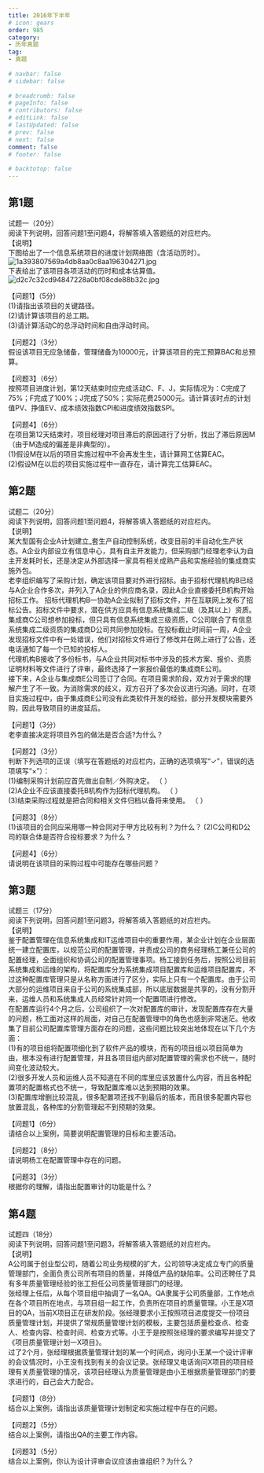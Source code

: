 ```yaml
---  
title: 2016年下半年  
# icon: gears  
order: 985  
category:  
- 历年真题  
tag:  
- 真题  
  
# navbar: false  
# sidebar: false  
  
# breadcrumb: false  
# pageInfo: false  
# contributors: false  
# editLink: false  
# lastUpdated: false  
# prev: false  
# next: false  
comment: false  
# footer: false  
  
# backtotop: false  
---  
```

## 第1题 ##

试题一（20分）  
阅读下列说明，回答问题1至问题4，将解答填入答题纸的对应栏内。  
【说明】  
下图给出了一个信息系统项目的进度计划网络图（含活动历时）。  
![1a393807569a4db8aa0c8aa196304271.jpg][]  
下表给出了该项目各项活动的历时和成本估算值。  
![d2c7c32cd94847228a0bf08cde88b32c.jpg][]  
  
【问题1】（5分）  
(1)请指出该项目的关键路径。  
(2)请计算该项目的总工期。  
(3)请计算活动C的总浮动时间和自由浮动时间。  
  
【问题2】（3分）  
假设该项目无应急储备，管理储备为10000元，计算该项目的完工预算BAC和总预算。  
  
【问题3】（6分）  
按照项目进度计划，第12天结束时应完成活动C、F、J，实际情况为：C完成了75%；F完成了100%；J完成了50%；实际花费25000元。请计算该时点的计划值PV、挣值EV、成本绩效指数CPI和进度绩效指数SPI。  
  
【问题4】（6分）  
在项目第12天结束时，项目经理对项目滞后的原因进行了分析，找出了滞后原因M（由于M造成的偏差是非典型的）。  
(1)假设M在以后的项目实施过程中不会再发生生，请计算网工估算EAC。  
(2)假设M在以后的项目实施过程中一直存在，请计算完工估算EAC。  


## 第2题 ##

试题二（20分）  
阅读下列说明，回答问题1至问题4，将解答填入答题纸的对应栏内。  
【说明】  
某大型国有企业A计划建立\_套生产自动控制系统，改变目前的半自动化生产状态。A企业内部设立有信息中心，具有自主开发能力，但采购部门经理老李认为自主开发耗时长，还是决定从外部选择一家具有相关成熟产品和实施经验的集成商实施外包。  
老李组织编写了采购计划，确定该项目要对外进行招标。由于招标代理机构B已经与A企业合作多次，并列入了A企业的供应商名录，因此A企业直接委托B机构开始招标工作。 招标代理机构B一协助A企业拟制了招标文件，并在互联网上发布了招标公告。招标文件中要求，潜在供方应具有信息系统集成二级（及其以上）资质。集成商C公司想参加投标，但只具有信息系统集成三级资质，C公司联合了有信息系统集成二级资质的集成商D公司共同参加投标。在投标截止时间前一周，A企业发现招标文件中有一处错误，他们对招标文件进行了修改并在网上进行了公告，还电话通知了每一个已知的投标人。  
代理机构B接收了多份标书，与A企业共同对标书中涉及的技术方案、报价、资质证明材料等文件进行了评审，最终选择了一家报价最低的集成商E公司。  
接下来，A企业与集成商E公司签订了合同。在项目需求阶段，双方对于需求的理解产生了不一致。为消除需求的歧义，双方召开了多次会议进行沟通。同时，在项目实施过程中，由于集成商E公司没有此类软件开发的经验，部分开发模块需要外购，因此导致项目的进度延后。  
  
【问题1】（3分）  
老李直接决定将项目外包的做法是否合适?为什么？  
  
【问题2】（3分）  
判断下列选项的正误（填写在答题纸的对应栏内，正确的选项填写“✓”，错误的选项填写“×”）：  
(1)编制采购计划前应首先做出自制／外购决定。 （ ）  
(2)A企业不应该直接委托B机构作为招标代理机构。 （ ）  
(3)结束采购过程就是把合同和相关文件归档以备将来使用。 （ ）  
  
【问题3】（8分）  
(1)该项目的合同应采用哪一种合同对于甲方比较有利？为什么？ (2)C公司和D公司的联合体是否符合投标要求？为什么？  
  
【问题4】（6分）  
请说明在该项目的采购过程中可能存在哪些问题？  


## 第3题 ##

试题三（17分）  
阅读下列说明，回答问题1至问题3，将解答填入答题纸的对应栏内。  
【说明】  
鉴于配置管理在信息系统集成和IT运维项目中的重要作用，某企业计划在企业层面统一建立配置库，以规范公司的配置管理，并责成公司的商务经理杨工兼任公司的配置经理，全面组织和协调公司的配置管理事项。杨工接到任务后，按照公司目前系统集成和运维的架构，将配置库分为系统集成项目配置库和运维项目配置库，不过这种配置库管理只是从名称方面进行了区分，实际上只有一个配置库。由于公司大部分的运维项目来自于公司的系统集成部，所以底层数据是共享的，没有分割开来，运维人员和系统集成人员经常针对同一个配置项进行修改。  
在配置库运行4个月之后，公司组织了一次对配置库的审计，发现配置库存在大量的问题，杨工面对这样的局面，对自己在配置管理中的角色也感到非常迷茫。他收集了目前公司配置库管理方面存在的问题，这些问题比较突出地体现在以下几个方面：  
(1)有的项目组将配置项细化到了软件产品的模块，而有的项目组以项目简单为由，根本没有进行配置管理，并且各项目组内部对配置管理的需求也不统一，随时间变化波动较大。  
(2)很多开发人员和运维人员不知道在不同的库里应该放置什么内容，而且各种配置项的配置格式也不统一，导致配置库难以达到预期的效果。  
(3)配置库增删比较混乱，很多配置项还找不到最后的版本，而且很多配置内容也放置混乱，各种库的分割管理起不到预期的效果。  
  
【问题1】（6分）  
请结合以上案例，简要说明配置管理的目标和主要活动。  
  
【问题2】（8分）  
请说明杨工在配置管理中存在的问题。  
  
【问题3】（3分）  
根据你的理解，请指出配置审计的功能是什么？  


## 第4题 ##

试题四（18分）  
阅读下列说明，回答问题1至问题3，将解答填入答题纸的对应栏内。  
【说明】  
A公司属于创业型公司，随着公司业务规模的扩大，公司领导决定成立专门的质量管理部门，全面负责公司所有项目的质量，并降低产品的缺陷率。公司还聘任了具有多年质量管理经验的张工担任公司质量管理部门的经理。  
张经理上任后，从每个项目组中抽调了一名QA。QA隶属于公司质量部，工作地点在各个项目所在地点，与项目组一起工作，负责所在项目的质量管理。小王是X项目的QA，当前X项目正在研发阶段。张经理要求小王按照项目进度提交一份项目质量管理计划，并提供了常规质量管理计划的模板，主要包括质量检查点、检查人、检查内容、检查时间、检查方式等。小王于是按照张经理的要求编写并提交了《项目质量管理计划一X项目》。  
过了2个月，张经理根据质量管理计划的某一个时间点，询问小王某一个设计评审的会议情况时，小王没有找到有关的会议记录。张经理又电话询问X项目的项目经理有关质量管理的情况，该项目经理认为质量管理是由小王根据质量管理部门的要求进行的，自己会大力配合。  
  
【问题1】（8分）  
结合以上案例，请指出该质量管理计划制定和实施过程中存在的问题。  
  
【问题2】（5分）  
结合以上案例，请指出QA的主要工作内容。  
  
【问题3】（5分）  
结合以上案例，你认为设计评审会议应该由谁组织？为什么？  



[1a393807569a4db8aa0c8aa196304271.jpg]: https://www.xkxxkx.cn/file/exam/software/系统集成项目管理工程师/案例/第1题/1a393807569a4db8aa0c8aa196304271.jpg
[d2c7c32cd94847228a0bf08cde88b32c.jpg]: https://www.xkxxkx.cn/file/exam/software/系统集成项目管理工程师/案例/第1题/d2c7c32cd94847228a0bf08cde88b32c.jpg
